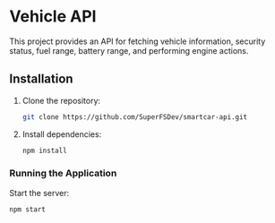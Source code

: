 # Vehicle API

This project provides an API for fetching vehicle information, security status, fuel range, battery range, and performing engine actions.

## Installation

1. Clone the repository:

   ```sh
   git clone https://github.com/SuperFSDev/smartcar-api.git

   ```

2. Install dependencies:
   ```sh
   npm install
   ```

### Running the Application

Start the server:

```sh
npm start
```
